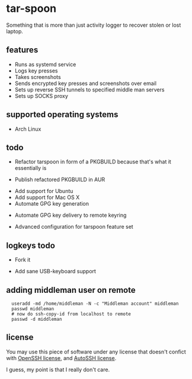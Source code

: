 tar-spoon
=========

Something that is more than just activity logger to recover stolen or lost laptop.

features
--------

 + Runs as systemd service
 + Logs key presses
 + Takes screenshots
 + Sends encrypted key presses and screenshots over email
 + Sets up reverse SSH tunnels to specified middle man servers
 + Sets up SOCKS proxy

supported operating systems
---------------------------

 + Arch Linux

todo
----

 + Refactor tarspoon in form of a PKGBUILD because that's what it essentially is
  - Publish refactored PKGBUILD in AUR
 + Add support for Ubuntu
 + Add support for Mac OS X
 + Automate GPG key generation
  - Automate GPG key delivery to remote keyring
 + Advanced configuration for tarspoon feature set

logkeys todo
------------

 + Fork it
  - Add sane USB-keyboard support

adding middleman user on remote
---

```
  useradd -md /home/middleman -N -c "Middleman account" middleman
  passwd middleman
  # now do ssh-copy-id from localhost to remote
  passwd -d middleman
```

license
-------

You may use this piece of software under any license that doesn't confict with
[OpenSSH license](http://www.openbsd.org/cgi-bin/cvsweb/src/usr.bin/ssh/LICENCE?rev=1.19;content-type=text%2Fplain),
and [AutoSSH license](https://gist.github.com/4673374).

I guess, my point is that I really don't care.
